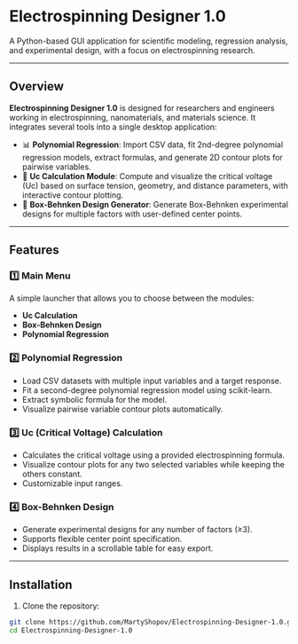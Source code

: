 # Electrospinning Designer 1.0

A Python-based GUI application for scientific modeling, regression analysis, and experimental design, with a focus on electrospinning research.

---

## Overview

**Electrospinning Designer 1.0** is designed for researchers and engineers working in electrospinning, nanomaterials, and materials science. It integrates several tools into a single desktop application:

- 📊 **Polynomial Regression**: Import CSV data, fit 2nd-degree polynomial regression models, extract formulas, and generate 2D contour plots for pairwise variables.
- 🔬 **Uc Calculation Module**: Compute and visualize the critical voltage (Uc) based on surface tension, geometry, and distance parameters, with interactive contour plotting.
- 🧪 **Box-Behnken Design Generator**: Generate Box-Behnken experimental designs for multiple factors with user-defined center points.

---

## Features

### 1️⃣ Main Menu  
A simple launcher that allows you to choose between the modules:

- **Uc Calculation**
- **Box-Behnken Design**
- **Polynomial Regression**

### 2️⃣ Polynomial Regression

- Load CSV datasets with multiple input variables and a target response.
- Fit a second-degree polynomial regression model using scikit-learn.
- Extract symbolic formula for the model.
- Visualize pairwise variable contour plots automatically.

### 3️⃣ Uc (Critical Voltage) Calculation

- Calculates the critical voltage using a provided electrospinning formula.
- Visualize contour plots for any two selected variables while keeping the others constant.
- Customizable input ranges.

### 4️⃣ Box-Behnken Design

- Generate experimental designs for any number of factors (≥3).
- Supports flexible center point specification.
- Displays results in a scrollable table for easy export.

---

## Installation

1. Clone the repository:

```bash
git clone https://github.com/MartyShopov/Electrospinning-Designer-1.0.git
cd Electrospinning-Designer-1.0

